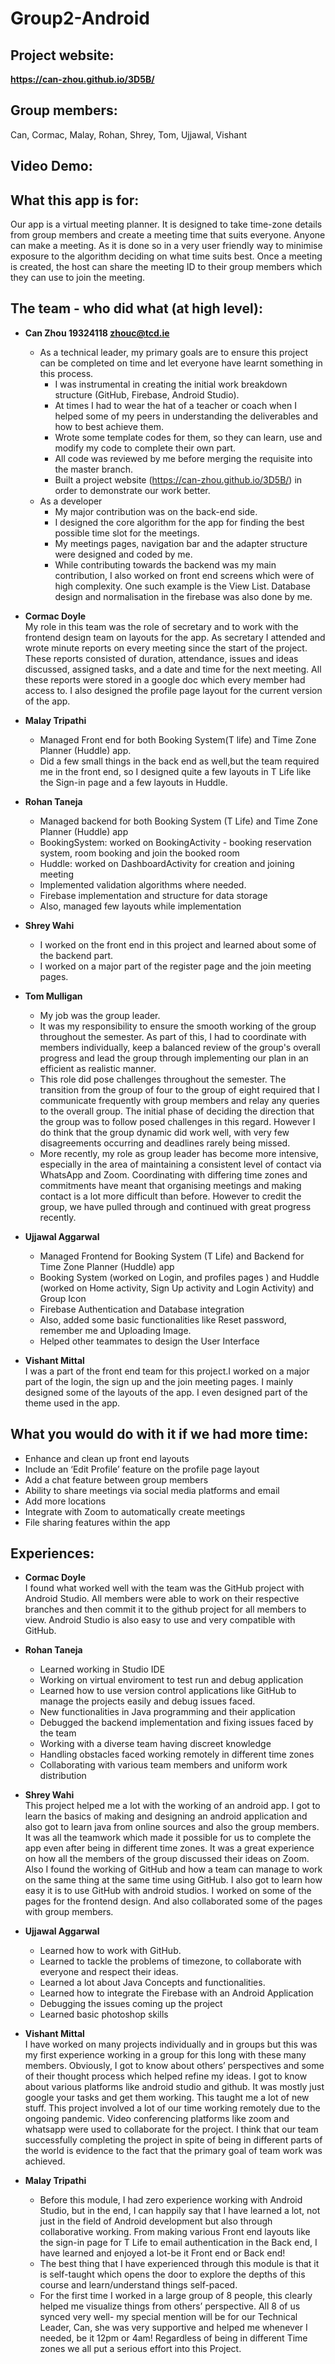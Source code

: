 # Group2-Android

## Project website:
**https://can-zhou.github.io/3D5B/**
## Group members:
Can, Cormac, Malay, Rohan, Shrey, Tom, Ujjawal, Vishant

## Video Demo:

## What this app is for:
Our app is a virtual meeting planner. It is designed to take time-zone details from group members and create a meeting time that suits everyone. Anyone can make a meeting. As it is done so in a very user friendly way to minimise exposure to the algorithm deciding on what time suits best. Once a meeting is created, the host can share the meeting ID to their group members which they can use to join the meeting.
## The team - who did what (at high level):
- **Can Zhou 19324118 zhouc@tcd.ie**
  - As a technical leader, my primary goals are to ensure this project can be completed on time and let everyone have learnt something in this process. 
    - I was instrumental in creating the initial work breakdown structure (GitHub, Firebase, Android Studio). 
    - At times I had to wear the hat of a teacher or coach when I helped some of my peers in understanding the deliverables and how to best achieve them. 
    - Wrote some template codes for them, so they can learn, use and modify my code to complete their own part. 
    - All code was reviewed by me before merging the requisite into the master branch. 
    - Built a project website (https://can-zhou.github.io/3D5B/) in order to demonstrate our work better.
  - As a developer
    - My major contribution was on the back-end side. 
    - I designed the core algorithm for the app for finding the best possible time slot for the meetings. 
    - My meetings pages, navigation bar and the adapter structure were designed and coded by me. 
    - While contributing towards the backend was my main contribution, I also worked on front end screens which were of high complexity. One such example is the View List. Database design and normalisation in the firebase was also done by me.


- **Cormac Doyle**  
My role in this team was the role of secretary and to work with the frontend design team on layouts for the app. As secretary I attended and wrote minute reports on every meeting since the start of the project. These reports consisted of duration, attendance, issues and ideas discussed, assigned tasks, and a date and time for the next meeting. All these reports were stored in a google doc which every member had access to. I also designed the profile page layout for the current version of the app.
- **Malay Tripathi**
  - Managed Front end for both Booking System(T life) and Time Zone Planner (Huddle) app.
  - Did a few small things in the back end as well,but the team required me in the front end, so I designed quite a few layouts in T  Life like the Sign-in page and a few layouts in Huddle.
  
- **Rohan Taneja**  
  - Managed backend for both Booking System (T Life) and Time Zone Planner (Huddle) app
  - BookingSystem: worked on BookingActivity - booking reservation system, room booking and join the booked room
  - Huddle: worked on DashboardActivity for creation and joining meeting
  - Implemented validation algorithms where needed.
  - Firebase implementation and structure for data storage
  - Also, managed few layouts while implementation
- **Shrey Wahi**
  - I worked on the front end in this project and learned about some of the backend part.
  - I worked on a major part of the register page and the join meeting pages.
- **Tom Mulligan**  
  - My job was the group leader.
  - It was my responsibility to ensure the smooth working of the group throughout the semester. As part of this, I  had to coordinate with members individually, keep a balanced review of the group's overall progress and lead the group through implementing our plan in an efficient as realistic manner.
  - This role did pose challenges throughout the semester. The transition from the group of four to the group of eight required that I communicate frequently with group members and relay any queries to the overall group. The initial phase of deciding the direction that the group was to follow posed challenges in this regard. However I do think that the group dynamic did work well, with very few disagreements occurring and deadlines rarely being missed.
  - More recently, my role as group leader has become more intensive, especially in the area of maintaining a consistent level of contact via WhatsApp and Zoom. Coordinating with differing time zones and commitments have meant that organising meetings and making contact is a lot more difficult than before. However to credit the group, we have pulled through and continued with great progress recently.

- **Ujjawal Aggarwal**  
  - Managed Frontend for Booking System (T Life) and Backend for Time Zone Planner (Huddle) app
  - Booking System (worked on Login, and profiles pages ) and Huddle (worked on Home activity, Sign Up activity and Login Activity) and Group Icon
  - Firebase Authentication and Database integration
  - Also, added some basic functionalities like Reset password, remember me and Uploading Image.
  - Helped other teammates to design the User Interface
- **Vishant Mittal**  
I was a part of the front end team for this project.I worked on a major part of the login, the sign up and the join meeting pages. I mainly designed some of the layouts of the app. I even designed part of the theme used in the app.
  
## What you would do with it if we had more time:
- Enhance and clean up front end layouts
- Include an ‘Edit Profile’ feature on the profile page layout
- Add a chat feature between group members
- Ability to share meetings via social media platforms and email
- Add more locations
- Integrate with Zoom to automatically create meetings
- File sharing features within the app

## Experiences:
- **Cormac Doyle**  
I found what worked well with the team was the GitHub project with Android Studio. All members were able to work on their respective branches and then commit it to the github project for all members to view. Android Studio is also easy to use and very compatible with GitHub. 
- **Rohan Taneja**  
  - Learned working in Studio IDE
  - Working on virtual enviroment to test run and debug application
  - Learned how to use version control applications like GitHub to manage the projects easily and debug issues faced.
  - New functionalities in Java programming and their application
  - Debugged the backend implementation and fixing issues faced by the team
  - Working with a diverse team having discreet knowledge
  - Handling obstacles faced working remotely in different time zones
  - Collaborating with various team members and uniform work distribution
  
- **Shrey Wahi**  
This project helped me a lot with the working of an android app. I got to learn the basics of making and designing an android application and also got to learn java from online sources and also the group members.
It was all the teamwork which made it possible for us to complete the app even after being in different time zones. It was a great experience on how all the members of the group discussed their ideas on Zoom.
Also I found the working of GitHub and how a team can manage to work on the same thing at the same time using GitHub. I also got to learn how easy it is to use GitHub with android studios.
I worked on some of the pages for the frontend design. And also collaborated some of the pages with group members.

- **Ujjawal Aggarwal**  
  - Learned how to work with GitHub.
  - Learned to tackle the problems of timezone, to collaborate with everyone and respect their ideas.
  - Learned a lot about Java Concepts and functionalities.
  - Learned how to integrate the Firebase with an Android Application
  - Debugging the issues coming up the project
  - Learned basic photoshop skills
  
- **Vishant Mittal**  
I have worked on many projects individually and in groups but this was my first experience working in a group for this long with these many members. Obviously, I got to know about others’ perspectives and some of their thought process which helped refine my ideas.
I got to know about various platforms like android studio and github. It was mostly just google your tasks and get them working. This taught me a lot of new stuff.
This project involved a lot of our time working remotely due to the ongoing pandemic. Video conferencing platforms like zoom and whatsapp were used to collaborate for the project.
I think that our team successfully completing the project in spite of being in different parts of the world is evidence to the fact that the primary goal of team work was achieved.

- **Malay Tripathi**
  - Before this module, I had zero experience working with Android Studio, but in the end, I can happily say that I have learned a lot, not just in the field of Android development but also through collaborative working. From making various Front end layouts like the sign-in page for T Life to email authentication in the Back end, I have learned and enjoyed a lot-be it Front end or Back end! 
  - The best thing that I have experienced through this module is that it is self-taught which opens the door to explore the depths of this course and learn/understand things self-paced.
  - For the first time I worked in a large group of 8 people, this clearly helped me visualize things from others’ perspective. All 8 of us synced very well- my special mention will be for our Technical Leader, Can, she was very supportive and helped me whenever I needed, be it 12pm or 4am! Regardless of being in different Time zones we all put a serious effort into this Project.
